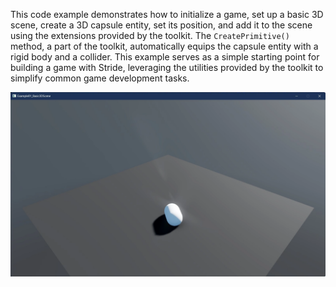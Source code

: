 This code example demonstrates how to initialize a game, set up a basic 3D scene, create a 3D capsule entity, set its position, and add it to the scene using the extensions provided by the toolkit. The `CreatePrimitive()` method, a part of the toolkit, automatically equips the capsule entity with a rigid body and a collider. This example serves as a simple starting point for building a game with Stride, leveraging the utilities provided by the toolkit to simplify common game development tasks.

![Stride UI Example](../../../manual/code-only/examples/media/stride-game-engine-example01-basic-3d-scene.webp)